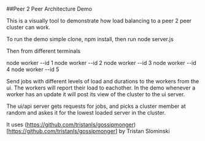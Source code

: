 ##Peer 2 Peer Architecture Demo

This is a visually tool to demonstrate how load balancing to a peer 2 peer cluster can work.

To run the demo simple clone, npm install, then run node server.js

Then from different terminals

node worker --id 1
node worker --id 2
node worker --id 3
node worker --id 4
node worker --id 5


Send jobs with different levels of load and durations to the workers from the ui. The workers will report their load to eachother. In the demo whenever a worker has an update it will post its view of the cluster to the ui server. 

The ui/api server gets requests for jobs, and picks a cluster member at random and askes it for the lowest loaded server in the cluster.


It uses (https://github.com/tristanls/gossipmonger)[https://github.com/tristanls/gossipmonger] by Tristan Slominski


